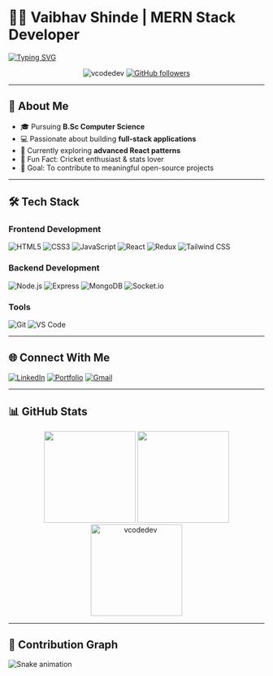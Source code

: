 # 👨‍💻 Vaibhav Shinde | MERN Stack Developer

[![Typing SVG](https://readme-typing-svg.herokuapp.com?font=Fira+Code&size=28&duration=3000&pause=1000&color=00C853&center=true&vCenter=true&width=600&lines=MERN+Stack+Developer;Open+Source+Contributor;Tech+Enthusiast;From+Baramati%2C+Maharashtra)](https://git.io/typing-svg)

<p align="center">
  <img src="https://komarev.com/ghpvc/?username=vcodedev&label=Profile%20views&color=0e75b6&style=flat" alt="vcodedev" />
  <a href="https://github.com/vcodedev?tab=followers">
    <img src="https://img.shields.io/github/followers/vcodedev?label=Followers&style=social" alt="GitHub followers">
  </a>
</p>

---

## 🚀 About Me

- 🎓 Pursuing **B.Sc Computer Science**
- 💻 Passionate about building **full-stack applications**
- 🌱 Currently exploring **advanced React patterns**
- 🏏 Fun Fact: Cricket enthusiast & stats lover
- 🎯 Goal: To contribute to meaningful open-source projects

---

## 🛠️ Tech Stack

### Frontend Development
<div>
  <img src="https://img.shields.io/badge/HTML5-E34F26?style=for-the-badge&logo=html5&logoColor=white" alt="HTML5">
  <img src="https://img.shields.io/badge/CSS3-1572B6?style=for-the-badge&logo=css3&logoColor=white" alt="CSS3">
  <img src="https://img.shields.io/badge/JavaScript-F7DF1E?style=for-the-badge&logo=javascript&logoColor=black" alt="JavaScript">
  <img src="https://img.shields.io/badge/React-20232A?style=for-the-badge&logo=react&logoColor=61DAFB" alt="React">
  <img src="https://img.shields.io/badge/Redux-593D88?style=for-the-badge&logo=redux&logoColor=white" alt="Redux">
  <img src="https://img.shields.io/badge/Tailwind_CSS-38B2AC?style=for-the-badge&logo=tailwind-css&logoColor=white" alt="Tailwind CSS">
</div>

### Backend Development
<div>
  <img src="https://img.shields.io/badge/Node.js-43853D?style=for-the-badge&logo=node.js&logoColor=white" alt="Node.js">
  <img src="https://img.shields.io/badge/Express.js-404D59?style=for-the-badge&logo=express" alt="Express">
  <img src="https://img.shields.io/badge/MongoDB-4EA94B?style=for-the-badge&logo=mongodb&logoColor=white" alt="MongoDB">
  <img src="https://img.shields.io/badge/Socket.io-010101?style=for-the-badge&logo=socket.io&logoColor=white" alt="Socket.io">
</div>

### Tools
<div>
  <img src="https://img.shields.io/badge/Git-F05032?style=for-the-badge&logo=git&logoColor=white" alt="Git">
  <img src="https://img.shields.io/badge/VS_Code-007ACC?style=for-the-badge&logo=visual-studio-code&logoColor=white" alt="VS Code">
</div>

---

## 🌐 Connect With Me

[![LinkedIn](https://img.shields.io/badge/LinkedIn-0077B5?style=for-the-badge&logo=linkedin&logoColor=white)](https://linkedin.com/in/vaibhav-shinde-b3b782238)
[![Portfolio](https://img.shields.io/badge/Portfolio-%23000000.svg?style=for-the-badge&logo=vercel&logoColor=white)](https://vcode-portfolio.vercel.app/)
[![Gmail](https://img.shields.io/badge/Gmail-D14836?style=for-the-badge&logo=gmail&logoColor=white)](mailto:vaibhu8605@gmail.com)

---

## 📊 GitHub Stats

<div align="center">
  <img height="180em" src="https://github-readme-stats.vercel.app/api?username=vcodedev&show_icons=true&theme=radical&include_all_commits=true&count_private=true"/>
  <img height="180em" src="https://github-readme-stats.vercel.app/api/top-langs/?username=vcodedev&layout=compact&langs_count=7&theme=radical"/>
</div>

<div align="center">
  <img height="180em" src="https://github-readme-streak-stats.herokuapp.com/?user=vcodedev&theme=radical" alt="vcodedev" />
</div>

---

## 🐍 Contribution Graph

![Snake animation](https://github.com/vcodedev/vcodedev/blob/output/github-contribution-grid-snake.svg)
